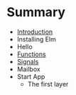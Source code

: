 # Summary

* [Introduction](README.md)
* Installing Elm
* Hello
* [Functions](chapter1.md)
* [Signals](signals.md)
* Mailbox
* Start App
   * The first layer

